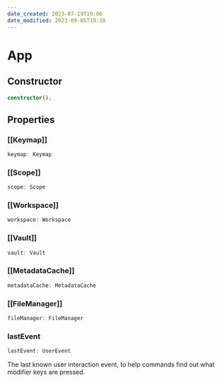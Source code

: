 ```yaml
---
date_created: 2023-07-19T19:06
date_modified: 2023-09-05T19:18
---
```

# App

## Constructor

```ts
constructor();
```

## Properties

### [[Keymap]]

```ts
keymap: Keymap
```

### [[Scope]]

```ts
scope: Scope
```

### [[Workspace]]

```ts
workspace: Workspace
```

### [[Vault]]

```ts
vault: Vault
```

### [[MetadataCache]]

```ts
metadataCache: MetadataCache
```

### [[FileManager]]

```ts
fileManager: FileManager
```

### lastEvent

```ts
lastEvent: UserEvent
```

The last known user interaction event, to help commands find out what modifier keys are pressed.

